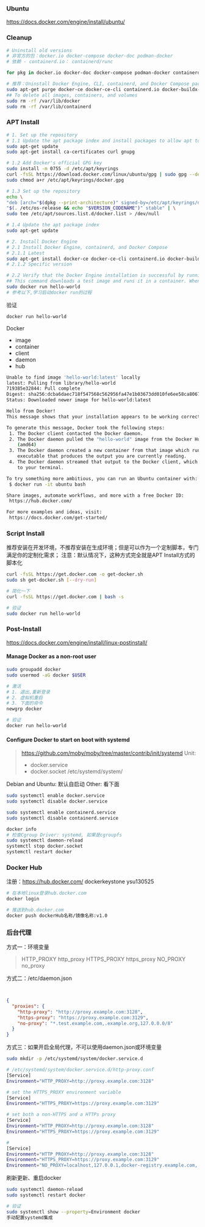 ### Ubuntu
https://docs.docker.com/engine/install/ubuntu/

### Cleanup
```bash
# Uninstall old versions
# 非官方的包：docker.io docker-compose docker-doc podman-docker
# 依赖 - containerd.io： containerd/runc

for pkg in docker.io docker-doc docker-compose podman-docker containerd runc; do sudo apt-get remove $pkg; done

# 推荐：Uninstall Docker Engine, CLI, containerd, and Docker Compose packages
sudo apt-get purge docker-ce docker-ce-cli containerd.io docker-buildx-plugin docker-compose-plugin docker-ce-rootless-extras
## To delete all images, containers, and volumes
sudo rm -rf /var/lib/docker
sudo rm -rf /var/lib/containerd
```

### APT Install
```bash
# 1. Set up the repository
# 1.1 Update the apt package index and install packages to allow apt to use a repository over HTTPS
sudo apt-get update
sudo apt-get install ca-certificates curl gnupg

# 1.2 Add Docker's official GPG key
sudo install -m 0755 -d /etc/apt/keyrings
curl -fsSL https://download.docker.com/linux/ubuntu/gpg | sudo gpg --dearmor -o /etc/apt/keyrings/docker.gpg
sudo chmod a+r /etc/apt/keyrings/docker.gpg

# 1.3 Set up the repository
echo \
"deb [arch="$(dpkg --print-architecture)" signed-by=/etc/apt/keyrings/docker.gpg] https://download.docker.com/linux/ubuntu \
"$(. /etc/os-release && echo "$VERSION_CODENAME")" stable" | \
sudo tee /etc/apt/sources.list.d/docker.list > /dev/null

# 1.4 Update the apt package index
sudo apt-get update

# 2. Install Docker Engine
# 2.1 Install Docker Engine, containerd, and Docker Compose
# 2.1.1 Latest
sudo apt-get install docker-ce docker-ce-cli containerd.io docker-buildx-plugin docker-compose-plugin
# 2.1.2 Specific version

# 2.2 Verify that the Docker Engine installation is successful by running the hello-world image
## This command downloads a test image and runs it in a container. When the container runs, it prints a confirmation message and exits
sudo docker run hello-world
# 参考以下,学习启动docker run的过程
``````
验证
```bash
docker run hello-world
```
Docker
   - image
   - container
   - client
   - daemon
   - hub

```bash
Unable to find image 'hello-world:latest' locally
latest: Pulling from library/hello-world
719385e32844: Pull complete
Digest: sha256:dcba6daec718f547568c562956fa47e1b03673dd010fe6ee58ca806767031d1c
Status: Downloaded newer image for hello-world:latest

Hello from Docker!
This message shows that your installation appears to be working correctly.

To generate this message, Docker took the following steps:
 1. The Docker client contacted the Docker daemon.
 2. The Docker daemon pulled the "hello-world" image from the Docker Hub.
    (amd64)
 3. The Docker daemon created a new container from that image which runs the
    executable that produces the output you are currently reading.
 4. The Docker daemon streamed that output to the Docker client, which sent it
    to your terminal.

To try something more ambitious, you can run an Ubuntu container with:
 $ docker run -it ubuntu bash

Share images, automate workflows, and more with a free Docker ID:
 https://hub.docker.com/

For more examples and ideas, visit:
 https://docs.docker.com/get-started/
``````

### Script Install
推荐安装在开发环境，不推荐安装在生成环境；但是可以作为一个定制脚本，专门满足你的定制化需求；
注意：默认情况下，这种方式完全就是APT Install方式的脚本化
```bash
curl -fsSL https://get.docker.com -o get-docker.sh
sudo sh get-docker.sh [--dry-run]

# 简化一下
curl -fsSL https://get.docker.com | bash -s

# 验证
sudo docker run hello-world
``````
### Post-Install
https://docs.docker.com/engine/install/linux-postinstall/

#### Manage Docker as a non-root user
```bash
sudo groupadd docker
sudo usermod -aG docker $USER

# 激活
# 1. 退出,重新登录
# 2. 虚拟机重启
# 3. 下面的命令
newgrp docker

# 验证
docker run hello-world
``````
#### Configure Docker to start on boot with systemd

> https://github.com/moby/moby/tree/master/contrib/init/systemd
> Unit:
>  - docker.service
>  - docker.socket
> /etc/systemd/system/

Debian and Ubuntu: 默认自启动
Other: 看下面

```bash
sudo systemctl enable docker.service
sudo systemctl disable docker.service

sudo systemctl enable containerd.service
sudo systemctl disable containerd.service

docker info
# 检查Cgroup Driver: systemd, 如果是cgroupfs
sudo systemctl daemon-reload
systemctl stop docker.socket
systemctl restart docker
``````
### Docker Hub
注册：https://hub.docker.com/
dockerkeystone
ysu130525
```bash
# 在本地linux登录hub.docker.com
docker login

# 推送到hub.docker.com
docker push dockerHub名称/镜像名称:v1.0
``````

### 后台代理

方式一：环境变量
> HTTP_PROXY
http_proxy
HTTPS_PROXY
https_proxy
NO_PROXY
no_proxy

方式二：/etc/daemon.json
```json


{
  "proxies": {
    "http-proxy": "http://proxy.example.com:3128",
    "https-proxy": "https://proxy.example.com:3129",
    "no-proxy": "*.test.example.com,.example.org,127.0.0.0/8"
  }
}
``````

方式三：如果开启全局代理，不可以使用daemon.json或环境变量
```bash
sudo mkdir -p /etc/systemd/system/docker.service.d

# /etc/systemd/system/docker.service.d/http-proxy.conf
[Service]
Environment="HTTP_PROXY=http://proxy.example.com:3128"

# set the HTTPS_PROXY environment variable
[Service]
Environment="HTTPS_PROXY=https://proxy.example.com:3129"

# set both a non-HTTPS and a HTTPs proxy
[Service]
Environment="HTTP_PROXY=http://proxy.example.com:3128"
Environment="HTTPS_PROXY=https://proxy.example.com:3129"

#
[Service]
Environment="HTTP_PROXY=http://proxy.example.com:3128"
Environment="HTTPS_PROXY=https://proxy.example.com:3129"
Environment="NO_PROXY=localhost,127.0.0.1,docker-registry.example.com,.corp"
``````

刷新更新、重启docker
```bash
sudo systemctl daemon-reload
sudo systemctl restart docker

# 验证
sudo systemctl show --property=Environment docker
手动配置systemd集成
``````


